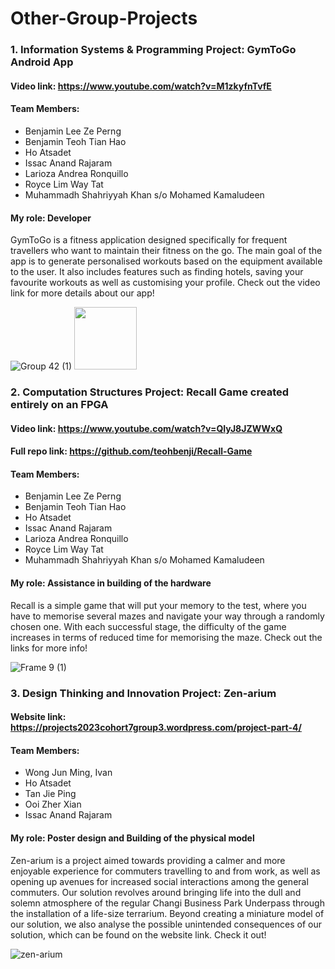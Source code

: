 # Other-Group-Projects <br/>

### 1. Information Systems & Programming Project: GymToGo Android App <br/>
#### Video link: https://www.youtube.com/watch?v=M1zkyfnTvfE <br/>
#### Team Members: <br/>
- Benjamin Lee Ze Perng <br/>
- Benjamin Teoh Tian Hao <br/>
- Ho Atsadet <br/>
- Issac Anand Rajaram <br/>
- Larioza Andrea Ronquillo <br/>
- Royce Lim Way Tat <br/>
- Muhammadh Shahriyyah Khan s/o Mohamed Kamaludeen <br/>
#### My role: Developer <br/>
GymToGo is a fitness application designed specifically for frequent travellers who want to maintain their fitness on the go. The main goal of the app is to generate personalised workouts based on the equipment available to the user. It also includes features such as finding hotels, saving your favourite workouts as well as customising your profile. Check out the video link for more details about our app! <br/>

![Group 42 (1)](https://github.com/scadettt/Other-Group-Projects/assets/158037754/483426ed-f684-443f-8fb3-3aa3d6d6792e)
<img src="https://github.com/scadettt/Other-Group-Projects/assets/158037754/483426ed-f684-443f-8fb3-3aa3d6d6792e" height="100">


### 2. Computation Structures Project: Recall Game created entirely on an FPGA <br/>
#### Video link: https://www.youtube.com/watch?v=QIyJ8JZWWxQ <br/>
#### Full repo link: https://github.com/teohbenji/Recall-Game
#### Team Members: <br/>
- Benjamin Lee Ze Perng <br/>
- Benjamin Teoh Tian Hao <br/>
- Ho Atsadet <br/>
- Issac Anand Rajaram <br/>
- Larioza Andrea Ronquillo <br/>
- Royce Lim Way Tat <br/>
- Muhammadh Shahriyyah Khan s/o Mohamed Kamaludeen <br/>
#### My role: Assistance in building of the hardware <br/>
Recall is a simple game that will put your memory to the test, where you have to memorise several mazes and navigate your way through a randomly chosen one. With each successful stage, the difficulty of the game increases in terms of reduced time for memorising the maze. Check out the links for more info! <br/>

![Frame 9 (1)](https://github.com/scadettt/Other-Group-Projects/assets/158037754/6cd38ea2-710b-4f60-9d73-b6d65e8ab9a1)


### 3. Design Thinking and Innovation Project: Zen-arium <br/>
#### Website link: https://projects2023cohort7group3.wordpress.com/project-part-4/ <br/>
#### Team Members: <br/>
- Wong Jun Ming, Ivan <br/>
- Ho Atsadet <br/>
- Tan Jie Ping <br/>
- Ooi Zher Xian <br/>
- Issac Anand Rajaram <br/>
#### My role: Poster design and Building of the physical model <br/>
Zen-arium is a project aimed towards providing a calmer and more enjoyable experience for commuters travelling to and from work, as well as opening up avenues for increased social interactions among the general commuters. Our solution revolves around bringing life into the dull and solemn atmosphere of the regular Changi Business Park Underpass through the installation of a life-size terrarium. Beyond creating a miniature model of our solution, we also analyse the possible unintended consequences of our solution, which can be found on the website link. Check it out! <br/>

![zen-arium](https://github.com/scadettt/Other-Group-Projects/assets/158037754/91a2104f-697c-45dd-9975-56a63c1272cd)
